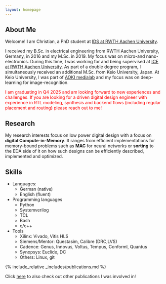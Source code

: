 ```yaml
---
layout: homepage
---
```


## About Me

Welcome!
I am Christian, a PhD student at [IDS at RWTH Aachen University](https://www.ids.rwth-aachen.de).

I received my B.Sc. in electrical engineering from RWTH Aachen University, Germany, in 2016 and my M.Sc. in 2019. My focus was on micro-and nano-electronics. During this time, I was working for and being supervised at [ICE at RWTH Aachen University](https://www.ice.rwth-aachen.de).
As part of a double degree program, I simultaneously received an additional M.Sc. from Keio University, Japan. At Keio University, I was part of [AOKI medialab](https://aoki-medialab.jp/home-en/) and my focus was on deep-learning for image-recognition.

<p style="color:red;">I am graduating in Q4 2025 and am looking forward to new experiences and challenges. If you are looking for a driven digital design engineer with experience in RTL modeling, synthesis and backend flows (including regular placement and routing) please reach out to me!</p>

## Research

My research interests focus on low power digital design with a focus on **digital Compute-in-Memory**. It ranges from efficient implementations for memory-bound problems such as **MAC** for neural networks or **sorting** to the EDA side of it on how such designs can be efficiently described, implemented and optimized.

## Skills
- Languages:
  - German (native)
  - English (fluent)
- Programming languages
  - Python
  - Systemverilog
  - TCL
  - Bash
  - c/c++
- Tools
  - Xilinx: Vivado, Vitis HLS
  - Siemens/Mentor: Questasim, Calibre (DRC,LVS)
  - Cadence: Genus, Innovus, Voltus, Tempus, Conforml, Quantus
  - Synopsys: Euclide, DC
  - Others: Linux, git

 
{% include_relative _includes/publications.md %}

Click [here](/publications.html#coauthor_publications) to also check out other publications I was involved in!
